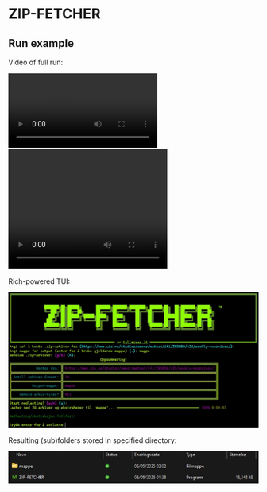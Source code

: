 # ZIP-FETCHER

## Run example

Video of full run:

![](example/mappe_vid.mp4)
<video width="320" height="240" controls>
  <source src="example/mappe_vid.mp4" type="video/mp4">
</video>

Rich-powered TUI:

![](example/mappe_tui.jpg)

Resulting (sub)folders stored in specified directory:

![](example/mappe_explorer.jpg)
